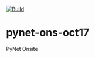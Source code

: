 [![Build](https://travis-ci.org/ktbyers/pynet-ons-oct17.svg?branch=master)](https://travis-ci.org/ktbyers/pynet-ons-oct17)

# pynet-ons-oct17
PyNet Onsite


